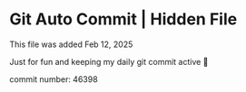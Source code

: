 # Git Auto Commit | Hidden File

This file was added Feb 12, 2025

Just for fun and keeping my daily git commit active 🤪

commit number: 46398
